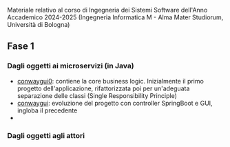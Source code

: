Materiale relativo al corso di Ingegneria dei Sistemi Software dell'Anno Accademico 2024-2025 (Ingegneria Informatica M - Alma Mater Studiorum, Università di Bologna)

<h2 id="Fase1">Fase 1</h2>  

### Dagli oggetti ai microservizi (in Java)
 * [conwaygui0](conwaygui0): contiene la core business logic. Inizialmente il primo progetto dell'applicazione, rifattorizzata poi per un'adeguata separazione delle classi (Single Responsibility Principle)
 * [conwaygui](conwaygui): evoluzione del progetto con controller SpringBoot e GUI, ingloba il precedente
 * 

### Dagli oggetti agli attori 
